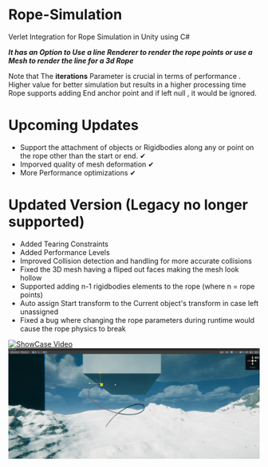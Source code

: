 # Rope-Simulation
Verlet Integration for Rope Simulation in Unity using C#

**_It has an Option to Use a line Renderer to render the rope points or use a Mesh to render the line for a 3d Rope_**

Note that The **iterations** Parameter is crucial in terms of performance . Higher value for better simulation but results in a higher processing time 
Rope supports adding End anchor point and if left null , it would be ignored.

# Upcoming Updates 
* Support the attachment of objects or Rigidbodies along any or point on the rope other than the start or end. ✔
* Imporved quality of mesh deformation ✔
* More Performance optimizations ✔

# Updated Version (Legacy no longer supported)
* Added Tearing Constraints
* Added Performance Levels
* Improved Collision detection and handling for more accurate collisions
* Fixed the 3D mesh having a fliped out faces making the mesh look hollow
* Supported adding n-1 rigidbodies elements to the rope (where n = rope points)
* Auto assign Start transform to the Current object's transform in case left unassigned
* Fixed a bug where changing the rope parameters during runtime would cause the rope physics to break



[![ShowCase Video](https://img.icons8.com/color/48/000000/video.png)](https://drive.google.com/file/d/1qukUAJW9vOa2GELZYmVh3mnypm6rQSSv/view?usp=drive_link)
![Rope Simulation](image.png)



